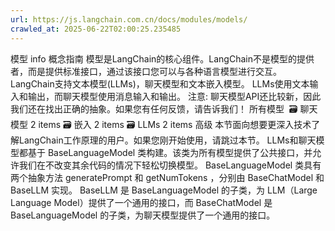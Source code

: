 ```yaml
---
url: https://js.langchain.com.cn/docs/modules/models/
crawled_at: 2025-06-22T02:00:25.235485
---
```


模型
info
概念指南
模型是LangChain的核心组件。LangChain不是模型的提供者，而是提供标准接口，通过该接口您可以与各种语言模型进行交互。
LangChain支持文本模型(LLMs)，聊天模型和文本嵌入模型。
LLMs使用文本输入和输出，而聊天模型使用消息输入和输出。
注意:
聊天模型API还比较新，因此我们还在找出正确的抽象。如果您有任何反馈，请告诉我们！
所有模型
​
🗃️
聊天模型
2 items
🗃️
嵌入
2 items
🗃️
LLMs
2 items
高级
​
本节面向想要更深入技术了解LangChain工作原理的用户。如果您刚开始使用，请跳过本节。
LLMs和聊天模型都基于
BaseLanguageModel
类构建。该类为所有模型提供了公共接口，并允许我们在不改变其余代码的情况下轻松切换模型。
BaseLanguageModel
类具有两个抽象方法
generatePrompt
和
getNumTokens
，分别由
BaseChatModel
和
BaseLLM
实现。
BaseLLM
是
BaseLanguageModel
的子类，为 LLM（Large Language Model）提供了一个通用的接口，而
BaseChatModel
是
BaseLanguageModel
的子类，为聊天模型提供了一个通用的接口。